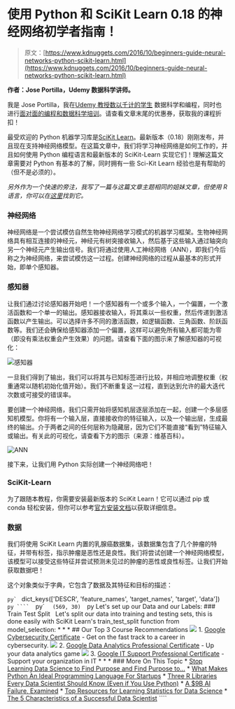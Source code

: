 # 使用 Python 和 SciKit Learn 0.18 的神经网络初学者指南！

> 原文：[https://www.kdnuggets.com/2016/10/beginners-guide-neural-networks-python-scikit-learn.html](https://www.kdnuggets.com/2016/10/beginners-guide-neural-networks-python-scikit-learn.html)

**作者：Jose Portilla，Udemy 数据科学讲师。**

我是 Jose Portilla，我在[Udemy 教授数以千计的学生](https://www.udemy.com/python-for-data-science-and-machine-learning-bootcamp/?couponCode=KDNUGGETSPY) 数据科学和编程，同时也进行[面对面的编程和数据科学培训](www.pieriandata.com)。请查看文章末尾的优惠券，获取我的课程折扣！

最受欢迎的 Python 机器学习库是[SciKit Learn](http://scikit-learn.org/)。最新版本（0.18）刚刚发布，并且现在支持神经网络模型。在这篇文章中，我们将学习神经网络是如何工作的，并且如何使用 Python 编程语言和最新版本的 SciKit-Learn 实现它们！理解这篇文章需要对 Python 有基本的了解，同时拥有一些 Sci-Kit Learn 经验也是有帮助的（但不是必须的）。

*另外作为一个快速的旁注，我写了一篇与这篇文章主题相同的姐妹文章，但使用 R 语言，你可以在[这里](/2016/08/begineers-guide-neural-networks-r.html)找到它。*

### 神经网络

神经网络是一个尝试模仿自然生物神经网络学习模式的机器学习框架。生物神经网络具有相互连接的神经元，神经元有树突接收输入，然后基于这些输入通过轴突向另一个神经元产生输出信号。我们将通过使用人工神经网络（ANN），即我们今后称之为神经网络，来尝试模仿这一过程。创建神经网络的过程从最基本的形式开始，即单个感知器。

### 感知器

让我们通过讨论感知器开始吧！一个感知器有一个或多个输入，一个偏置，一个激活函数和一个单一的输出。感知器接收输入，将其乘以一些权重，然后传递到激活函数以产生输出。可以选择许多不同的激活函数，如逻辑函数、三角函数、阶跃函数等。我们还会确保给感知器添加一个偏置，这样可以避免所有输入都可能为零（即没有乘法权重会产生效果）的问题。请查看下面的图示来了解感知器的可视化：

![感知器](../Images/69a72f3fc8c8769ca45c4f6f4af93290.png)

一旦我们得到了输出，我们可以将其与已知标签进行比较，并相应地调整权重（权重通常以随机初始化值开始）。我们不断重复这一过程，直到达到允许的最大迭代次数或可接受的错误率。

要创建一个神经网络，我们只需开始将感知机层逐层添加在一起，创建一个多层感知机模型。你将有一个输入层，直接接收你的特征输入，以及一个输出层，生成最终的输出。介于两者之间的任何层称为隐藏层，因为它们不能直接“看到”特征输入或输出。有关此的可视化，请查看下方的图示（来源：维基百科）。

![ANN](../Images/a2b9be4c6961af29d8ecd46eeff7b949.png)

接下来，让我们用 Python 实际创建一个神经网络吧！

### SciKit-Learn

为了跟随本教程，你需要安装最新版本的 SciKit Learn！它可以通过 pip 或 conda 轻松安装，但你可以参考[官方安装文档](http://scikit-learn.org/stable/install.html)以获取详细信息。

### 数据

我们将使用 SciKit Learn 内置的乳腺癌数据集，该数据集包含了几个肿瘤的特征，并带有标签，指示肿瘤是恶性还是良性。我们将尝试创建一个神经网络模型，该模型可以接受这些特征并尝试预测未见过的肿瘤的恶性或良性标签。让我们开始获取数据吧！

这个对象类似于字典，它包含了数据及其特征和目标的描述：

```py` ```   dict_keys(['DESCR', 'feature_names', 'target_names', 'target', 'data'])   ```py ````  ```py` ```   (569, 30)   ```py    Let's set up our Data and our Labels:    ### Train Test Split      Let's split our data into training and testing sets, this is done easily with SciKit Learn's train_test_split function from model_selection:    * * *      ## Our Top 3 Course Recommendations      ![](../Images/0244c01ba9267c002ef39d4907e0b8fb.png) 1\. [Google Cybersecurity Certificate](https://www.kdnuggets.com/google-cybersecurity) - Get on the fast track to a career in cybersecurity.    ![](../Images/e225c49c3c91745821c8c0368bf04711.png) 2\. [Google Data Analytics Professional Certificate](https://www.kdnuggets.com/google-data-analytics) - Up your data analytics game    ![](../Images/0244c01ba9267c002ef39d4907e0b8fb.png) 3\. [Google IT Support Professional Certificate](https://www.kdnuggets.com/google-itsupport) - Support your organization in IT    * * *      ### More On This Topic    *   [Stop Learning Data Science to Find Purpose and Find Purpose to…](https://www.kdnuggets.com/2021/12/stop-learning-data-science-find-purpose.html) *   [What Makes Python An Ideal Programming Language For Startups](https://www.kdnuggets.com/2021/12/makes-python-ideal-programming-language-startups.html) *   [Three R Libraries Every Data Scientist Should Know (Even if You Use Python)](https://www.kdnuggets.com/2021/12/three-r-libraries-every-data-scientist-know-even-python.html) *   [A $9B AI Failure, Examined](https://www.kdnuggets.com/2021/12/9b-ai-failure-examined.html) *   [Top Resources for Learning Statistics for Data Science](https://www.kdnuggets.com/2021/12/springboard-top-resources-learn-data-science-statistics.html) *   [The 5 Characteristics of a Successful Data Scientist](https://www.kdnuggets.com/2021/12/5-characteristics-successful-data-scientist.html) ````
